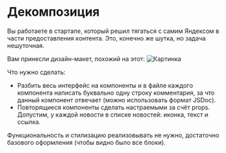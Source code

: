 # Декомпозиция

Вы работаете в стартапе, который решил тягаться с самим Яндексом в части предоставления контента. Это, конечно же шутка, но задача нешуточная.

Вам принесли дизайн-макет, похожий на этот:
![Картинка](https://github.com/netology-code/ra16-homeworks/raw/master/composition/decomposition/assets/decomposition.png)

Что нужно сделать:

  *  Разбить весь интерфейс на компоненты и в файле каждого компонента написать буквально одну строку комментария, за что данный компонент отвечает (можно использовать формат JSDoc).
  *  Повторящиеся компоненты сделать настраемыми за счёт props. Допустим, у каждой новости в списке новостей: иконка, текст и ссылка.

Функциональность и стилизацию реализовывать не нужно, достаточно базового оформления (чтобы видно было все блоки).